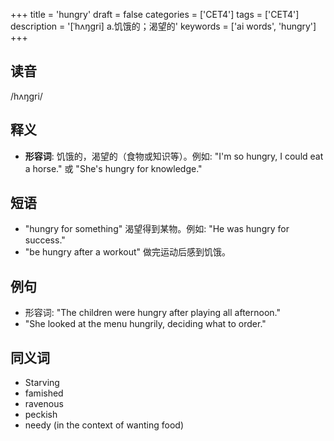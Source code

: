 +++
title = 'hungry'
draft = false
categories = ['CET4']
tags = ['CET4']
description = '[ˈhʌŋgri] a.饥饿的；渴望的'
keywords = ['ai words', 'hungry']
+++

## 读音
/hʌŋɡri/

## 释义
- **形容词**: 饥饿的，渴望的（食物或知识等）。例如: "I'm so hungry, I could eat a horse." 或 "She's hungry for knowledge."

## 短语
- "hungry for something" 渴望得到某物。例如: "He was hungry for success."
- "be hungry after a workout" 做完运动后感到饥饿。

## 例句
- 形容词: "The children were hungry after playing all afternoon."
- "She looked at the menu hungrily, deciding what to order."

## 同义词
- Starving
- famished
- ravenous
- peckish
- needy (in the context of wanting food)
